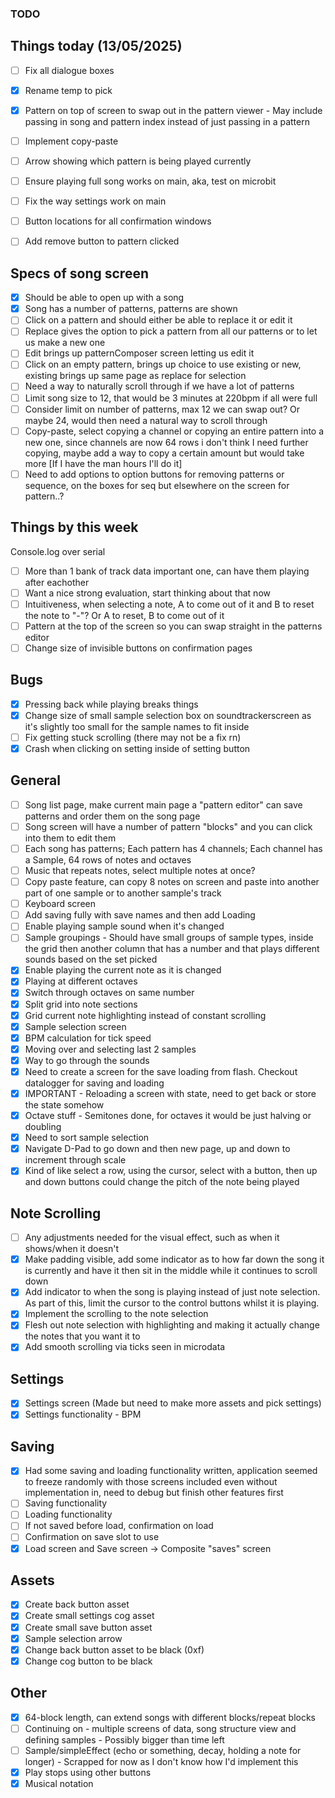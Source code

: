 ### TODO

## Things today (13/05/2025)

-   [ ] Fix all dialogue boxes
-   [x] Rename temp to pick
-   [x] Pattern on top of screen to swap out in the pattern viewer - May include passing in song and pattern index instead of just passing in a pattern
-   [ ] Implement copy-paste
-   [ ] Arrow showing which pattern is being played currently
-   [ ] Ensure playing full song works on main, aka, test on microbit
-   [ ] Fix the way settings work on main

-   [ ] Button locations for all confirmation windows
-   [ ] Add remove button to pattern clicked

## Specs of song screen

-   [x] Should be able to open up with a song
-   [x] Song has a number of patterns, patterns are shown
-   [ ] Click on a pattern and should either be able to replace it or edit it
-   [ ] Replace gives the option to pick a pattern from all our patterns or to let us make a new one
-   [ ] Edit brings up patternComposer screen letting us edit it
-   [ ] Click on an empty pattern, brings up choice to use existing or new, existing brings up same page as replace for selection
-   [ ] Need a way to naturally scroll through if we have a lot of patterns
-   [ ] Limit song size to 12, that would be 3 minutes at 220bpm if all were full
-   [ ] Consider limit on number of patterns, max 12 we can swap out? Or maybe 24, would then need a natural way to scroll through
-   [ ] Copy-paste, select copying a channel or copying an entire pattern into a new one, since channels are now 64 rows i don't think I need further copying, maybe add a way to copy a certain amount but would take more [If I have the man hours I'll do it]
-   [ ] Need to add options to option buttons for removing patterns or sequence, on the boxes for seq but elsewhere on the screen for pattern..?

## Things by this week

Console.log over serial

-   [ ] More than 1 bank of track data important one, can have them playing after eachother
-   [ ] Want a nice strong evaluation, start thinking about that now
-   [ ] Intuitiveness, when selecting a note, A to come out of it and B to reset the note to "-"? Or A to reset, B to come out of it
-   [ ] Pattern at the top of the screen so you can swap straight in the patterns editor
-   [ ] Change size of invisible buttons on confirmation pages

## Bugs

-   [x] Pressing back while playing breaks things
-   [x] Change size of small sample selection box on soundtrackerscreen as it's slightly too small for the sample names to fit inside
-   [ ] Fix getting stuck scrolling (there may not be a fix rn)
-   [x] Crash when clicking on setting inside of setting button

## General

-   [ ] Song list page, make current main page a "pattern editor" can save patterns and order them on the song page
-   [ ] Song screen will have a number of pattern "blocks" and you can click into them to edit them
-   [ ] Each song has patterns; Each pattern has 4 channels; Each channel has a Sample, 64 rows of notes and octaves
-   [ ] Music that repeats notes, select multiple notes at once?
-   [ ] Copy paste feature, can copy 8 notes on screen and paste into another part of one sample or to another sample's track
-   [ ] Keyboard screen
-   [ ] Add saving fully with save names and then add Loading
-   [ ] Enable playing sample sound when it's changed
-   [ ] Sample groupings - Should have small groups of sample types, inside the grid then another column that has a number and that plays different sounds based on the set picked
-   [x] Enable playing the current note as it is changed
-   [x] Playing at different octaves
-   [x] Switch through octaves on same number
-   [x] Split grid into note sections
-   [x] Grid current note highlighting instead of constant scrolling
-   [x] Sample selection screen
-   [x] BPM calculation for tick speed
-   [x] Moving over and selecting last 2 samples
-   [x] Way to go through the sounds
-   [x] Need to create a screen for the save loading from flash. Checkout datalogger for saving and loading
-   [x] IMPORTANT - Reloading a screen with state, need to get back or store the state somehow
-   [x] Octave stuff - Semitones done, for octaves it would be just halving or doubling
-   [x] Need to sort sample selection
-   [x] Navigate D-Pad to go down and then new page, up and down to increment through scale
-   [x] Kind of like select a row, using the cursor, select with a button, then up and down buttons could change the pitch of the note being played

## Note Scrolling

-   [ ] Any adjustments needed for the visual effect, such as when it shows/when it doesn't
-   [x] Make padding visible, add some indicator as to how far down the song it is currently and have it then sit in the middle while it continues to scroll down
-   [x] Add indicator to when the song is playing instead of just note selection. As part of this, limit the cursor to the control buttons whilst it is playing.
-   [x] Implement the scrolling to the note selection
-   [x] Flesh out note selection with highlighting and making it actually change the notes that you want it to
-   [x] Add smooth scrolling via ticks seen in microdata

## Settings

-   [x] Settings screen (Made but need to make more assets and pick settings)
-   [x] Settings functionality - BPM

## Saving

-   [x] Had some saving and loading functionality written, application seemed to freeze randomly with those screens included even without implementation in, need to debug but finish other features first
-   [ ] Saving functionality
-   [ ] Loading functionality
-   [ ] If not saved before load, confirmation on load
-   [ ] Confirmation on save slot to use
-   [x] Load screen and Save screen -> Composite "saves" screen

## Assets

-   [x] Create back button asset
-   [x] Create small settings cog asset
-   [x] Create small save button asset
-   [x] Sample selection arrow
-   [x] Change back button asset to be black (0xf)
-   [x] Change cog button to be black

## Other

-   [x] 64-block length, can extend songs with different blocks/repeat blocks
-   [ ] Continuing on - multiple screens of data, song structure view and defining samples - Possibly bigger than time left
-   [ ] Sample/simpleEffect (echo or something, decay, holding a note for longer) - Scrapped for now as I don't know how I'd implement this
-   [x] Play stops using other buttons
-   [x] Musical notation
